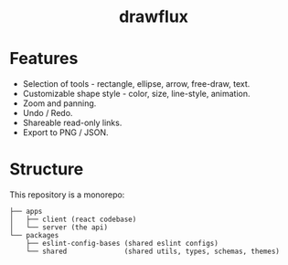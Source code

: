 <div align="center">
  <h1>
    drawflux
  </h1>
</div>

# Features

- Selection of tools - rectangle, ellipse, arrow, free-draw, text.
- Customizable shape style - color, size, line-style, animation.
- Zoom and panning.
- Undo / Redo.
- Shareable read-only links.
- Export to PNG / JSON.

# Structure

This repository is a monorepo:

```
├── apps
│   ├── client (react codebase)
│   └── server (the api)
└── packages
    ├── eslint-config-bases (shared eslint configs)
    └── shared              (shared utils, types, schemas, themes)
```
